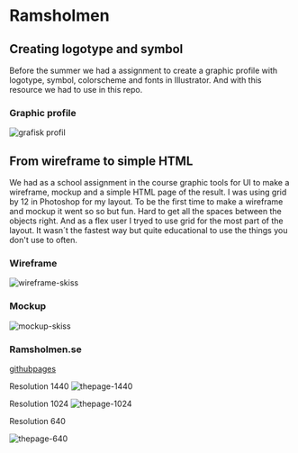 # Ramsholmen

## Creating logotype and symbol
Before the summer we had a assignment to create a graphic profile with logotype, symbol, colorscheme and fonts in Illustrator. And with this resource we had to use in this repo.

### Graphic profile
![grafisk profil](https://user-images.githubusercontent.com/70426543/130205460-d45c89c7-3661-45f2-9d7d-20a27d9fe48d.JPG)

## From wireframe to simple HTML
We had as a school assignment in the course graphic tools for UI to make a wireframe, mockup and a simple HTML page of the result.
I was using grid by 12 in Photoshop for my layout. To be the first time to make a wireframe and mockup it went so so but fun. Hard to get all the spaces between the objects right.
And as a flex user I tryed to use grid for the most part of the layout. It wasn´t the fastest way but quite educational to use the things you don't use to often.

### Wireframe
![wireframe-skiss](https://user-images.githubusercontent.com/70426543/130203295-ea8c9ff5-bf16-47c8-b4f2-b36ed0d197ea.JPG)

### Mockup
![mockup-skiss](https://user-images.githubusercontent.com/70426543/130203320-7f858f13-88ed-4e8f-b2b1-5ee9bc3ab6fd.JPG)

### Ramsholmen.se
[githubpages](https://nicklas-holmqvist.github.io/ramsholmen/)

Resolution 1440
![thepage-1440](https://user-images.githubusercontent.com/70426543/130203651-f9a7c728-4a7e-42f2-a434-8894c707845d.png)

Resolution 1024
![thepage-1024](https://user-images.githubusercontent.com/70426543/130204404-8da88bc7-e94f-48c0-b456-04b56dad34e1.png)

Resolution 640

![thepage-640](https://user-images.githubusercontent.com/70426543/130204395-d76a6b78-23cd-4114-8331-a65af09d7e93.png)
